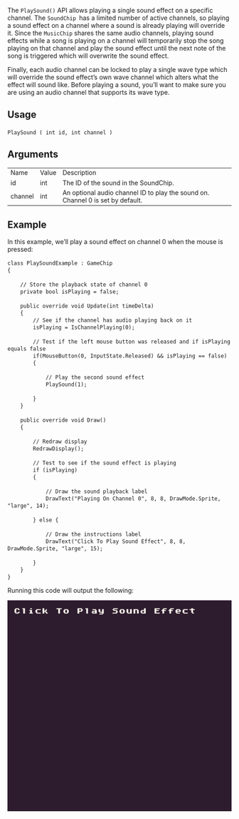 The `PlaySound()` API allows playing a single sound effect on a specific channel. The `SoundChip `has a limited number of active channels, so playing a sound effect on a channel where a sound is already playing will override it. Since the `MusicChip` shares the same audio channels, playing sound effects while a song is playing on a channel will temporarily stop the song playing on that channel and play the sound effect until the next note of the song is triggered which will overwrite the sound effect. 

Finally, each audio channel can be locked to play a single wave type which will override the sound effect’s own wave channel which alters what the effect will sound like. Before playing a sound, you’ll want to make sure you are using an audio channel that supports its wave type. 

## Usage

`PlaySound ( int id, int channel )`

## Arguments

<table>
  <tr>
    <td>Name</td>
    <td>Value</td>
    <td>Description</td>
  </tr>
  <tr>
    <td>id</td>
    <td>int</td>
    <td>The ID of the sound in the SoundChip.</td>
  </tr>
  <tr>
    <td>channel</td>
    <td>int</td>
    <td>An optional audio channel ID to play the sound on. Channel 0 is set by default.</td>
  </tr>
</table>


## Example

In this example, we’ll play a sound effect on channel 0 when the mouse is pressed:

    class PlaySoundExample : GameChip
    {
        
        // Store the playback state of channel 0
        private bool isPlaying = false;

        public override void Update(int timeDelta)
        { 
            // See if the channel has audio playing back on it
            isPlaying = IsChannelPlaying(0);

            // Test if the left mouse button was released and if isPlaying equals false
            if(MouseButton(0, InputState.Released) && isPlaying == false) 
            {

                // Play the second sound effect
                PlaySound(1);

            }
        }

        public override void Draw()
        { 

            // Redraw display
            RedrawDisplay();

            // Test to see if the sound effect is playing
            if (isPlaying)
            {

                // Draw the sound playback label
                DrawText("Playing On Channel 0", 8, 8, DrawMode.Sprite, "large", 14);

            } else { 

                // Draw the instructions label
                DrawText("Click To Play Sound Effect", 8, 8, DrawMode.Sprite, "large", 15);

            }
        }
    }

Running this code will output the following:

![image alt text](images/PlaySoundOutput_image_0.png)


